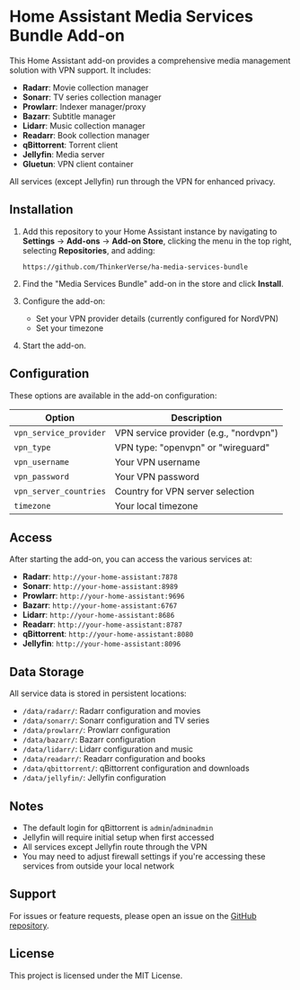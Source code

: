 # Home Assistant Media Services Bundle Add-on

This Home Assistant add-on provides a comprehensive media management solution with VPN support. It includes:

- **Radarr**: Movie collection manager
- **Sonarr**: TV series collection manager
- **Prowlarr**: Indexer manager/proxy
- **Bazarr**: Subtitle manager
- **Lidarr**: Music collection manager
- **Readarr**: Book collection manager
- **qBittorrent**: Torrent client
- **Jellyfin**: Media server
- **Gluetun**: VPN client container

All services (except Jellyfin) run through the VPN for enhanced privacy.

## Installation

1. Add this repository to your Home Assistant instance by navigating to **Settings** → **Add-ons** → **Add-on Store**, clicking the menu in the top right, selecting **Repositories**, and adding:
   ```
   https://github.com/ThinkerVerse/ha-media-services-bundle
   ```

2. Find the "Media Services Bundle" add-on in the store and click **Install**.

3. Configure the add-on:
   - Set your VPN provider details (currently configured for NordVPN)
   - Set your timezone

4. Start the add-on.

## Configuration

These options are available in the add-on configuration:

| Option | Description |
|--------|-------------|
| `vpn_service_provider` | VPN service provider (e.g., "nordvpn") |
| `vpn_type` | VPN type: "openvpn" or "wireguard" |
| `vpn_username` | Your VPN username |
| `vpn_password` | Your VPN password |
| `vpn_server_countries` | Country for VPN server selection |
| `timezone` | Your local timezone |

## Access

After starting the add-on, you can access the various services at:

- **Radarr**: `http://your-home-assistant:7878`
- **Sonarr**: `http://your-home-assistant:8989`
- **Prowlarr**: `http://your-home-assistant:9696`
- **Bazarr**: `http://your-home-assistant:6767`
- **Lidarr**: `http://your-home-assistant:8686`
- **Readarr**: `http://your-home-assistant:8787`
- **qBittorrent**: `http://your-home-assistant:8080`
- **Jellyfin**: `http://your-home-assistant:8096`

## Data Storage

All service data is stored in persistent locations:

- `/data/radarr/`: Radarr configuration and movies
- `/data/sonarr/`: Sonarr configuration and TV series
- `/data/prowlarr/`: Prowlarr configuration
- `/data/bazarr/`: Bazarr configuration
- `/data/lidarr/`: Lidarr configuration and music
- `/data/readarr/`: Readarr configuration and books
- `/data/qbittorrent/`: qBittorrent configuration and downloads
- `/data/jellyfin/`: Jellyfin configuration

## Notes

- The default login for qBittorrent is `admin`/`adminadmin`
- Jellyfin will require initial setup when first accessed
- All services except Jellyfin route through the VPN
- You may need to adjust firewall settings if you're accessing these services from outside your local network

## Support

For issues or feature requests, please open an issue on the [GitHub repository](https://github.com/ThinkerVerse/ha-media-services-bundle/issues).

## License

This project is licensed under the MIT License.